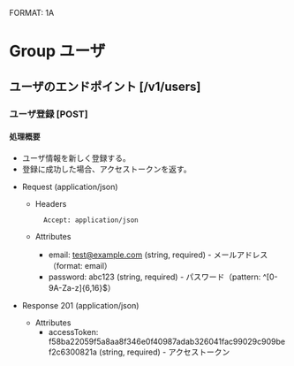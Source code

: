 FORMAT: 1A

# Group ユーザ

## ユーザのエンドポイント [/v1/users]

### ユーザ登録 [POST]

#### 処理概要

* ユーザ情報を新しく登録する。
* 登録に成功した場合、アクセストークンを返す。

+ Request (application/json)

    + Headers

            Accept: application/json

    + Attributes
        + email: test@example.com (string, required) - メールアドレス（format: email）
        + password: abc123 (string, required) - パスワード（pattern: ^[0-9A-Za-z]{6,16}$）

+ Response 201 (application/json)

    + Attributes
        + accessToken: f58ba22059f5a8aa8f346e0f40987adab326041fac99029c909bef2c6300821a (string, required) - アクセストークン
